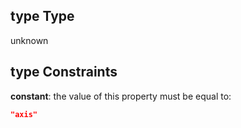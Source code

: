 ## type Type

unknown

## type Constraints

**constant**: the value of this property must be equal to:

```json
"axis"
```
